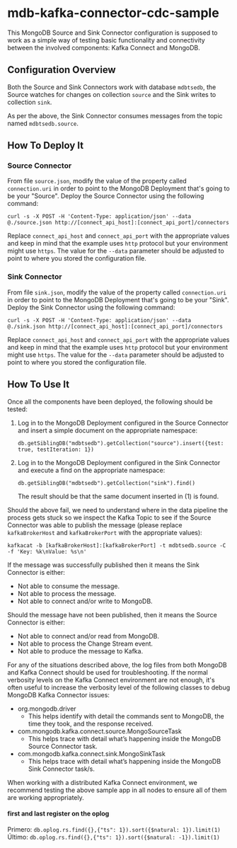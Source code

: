 # mdb-kafka-connector-cdc-sample

This MongoDB Source and Sink Connector configuration is supposed to work as a simple way of testing basic functionality and connectivity between the involved components: Kafka Connect and MongoDB.

## Configuration Overview

Both the Source and Sink Connectors work with database `mdbtsedb`, the Source watches for changes on collection `source` and the Sink writes to collection `sink`.

As per the above, the Sink Connector consumes messages from the topic named `mdbtsedb.source`.

## How To Deploy It

### Source Connector

From file `source.json`, modify the value of the property called `connection.uri` in order to point to the MongoDB Deployment that's going to be your "Source". Deploy the Source Connector using the following command:
```
curl -s -X POST -H 'Content-Type: application/json' --data @./source.json http://[connect_api_host]:[connect_api_port]/connectors
```

Replace `connect_api_host` and `connect_api_port` with the appropriate values and keep in mind that the example uses `http` protocol but your environment might use `https`. The value for the `--data` parameter should be adjusted to point to where you stored the configuration file.

### Sink Connector

From file `sink.json`, modify the value of the property called `connection.uri` in order to point to the MongoDB Deployment that's going to be your "Sink". Deploy the Sink Connector using the following command:
```
curl -s -X POST -H 'Content-Type: application/json' --data @./sink.json http://[connect_api_host]:[connect_api_port]/connectors
```

Replace `connect_api_host` and `connect_api_port` with the appropriate values and keep in mind that the example uses `http` protocol but your environment might use `https`. The value for the `--data` parameter should be adjusted to point to where you stored the configuration file.

## How To Use It

Once all the components have been deployed, the following should be tested:
1. Log in to the MongoDB Deployment configured in the Source Connector and insert a simple document on the appropriate namespace:
   ```
   db.getSiblingDB("mdbtsedb").getCollection("source").insert({test: true, testIteration: 1})
   ```
2. Log in to the MongoDB Deployment configured in the Sink Connector and execute a find on the appropriate namespace:
   ```
   db.getSiblingDB("mdbtsedb").getCollection("sink").find()
   ```
   The result should be that the same document inserted in (1) is found.

Should the above fail, we need to understand where in the data pipeline the process gets stuck so we inspect the Kafka Topic to see if the Source Connector was able to publish the message (please replace `kafkaBrokerHost` and `kafkaBrokerPort` with the appropriate values):
```
kafkacat -b [kafkaBrokerHost]:[kafkaBrokerPort] -t mdbtsedb.source -C -f 'Key: %k\nValue: %s\n'
```

If the message was successfully published then it means the Sink Connector is either:
* Not able to consume the message.
* Not able to process the message.
* Not able to connect and/or write to MongoDB.

Should the message have not been published, then it means the Source Connector is either:
* Not able to connect and/or read from MongoDB.
* Not able to process the Change Stream event.
* Not able to produce the message to Kafka.

For any of the situations described above, the log files from both MongoDB and Kafka Connect should be used for troubleshooting. If the normal verbosity levels on the Kafka Connect environment are not enough, it's often useful to increase the verbosity level of the following classes to debug MongoDB Kafka Connector issues:
* org.mongodb.driver
  * This helps identify with detail the commands sent to MongoDB, the time they took, and the response received.
* com.mongodb.kafka.connect.source.MongoSourceTask
  * This helps trace with detail what’s happening inside the MongoDB Source Connector task.
* com.mongodb.kafka.connect.sink.MongoSinkTask
  * This helps trace with detail what’s happening inside the MongoDB Sink Connector task/s.

When working with a distributed Kafka Connect environment, we recommend testing the above sample app in all nodes to ensure all of them are working appropriately.

#### first and last register on the oplog

Primero: `db.oplog.rs.find({},{"ts": 1}).sort({$natural: 1}).limit(1)`
Último: `db.oplog.rs.find({},{"ts": 1}).sort({$natural: -1}).limit(1)`
